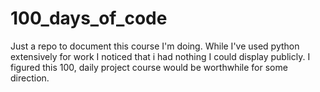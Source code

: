 # 100_days_of_code

Just a repo to document this course I'm doing. While I've used python extensively for work I noticed that i had nothing I could display publicly. I figured this 100, daily project course would be worthwhile for some direction.
